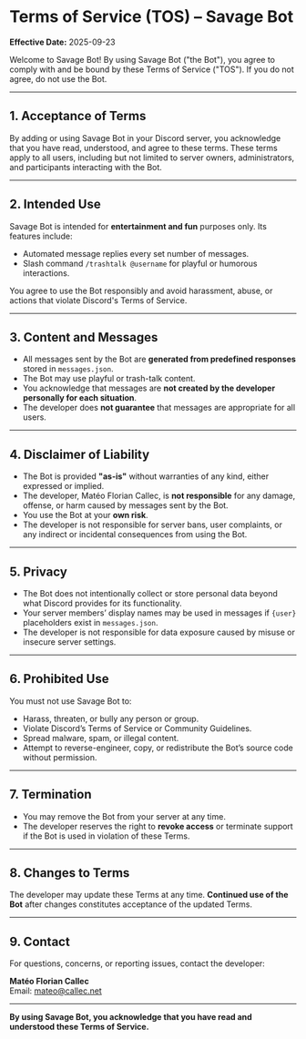 # Terms of Service (TOS) – Savage Bot

**Effective Date:** 2025-09-23

Welcome to Savage Bot! By using Savage Bot ("the Bot"), you agree to comply with and be bound by these Terms of Service ("TOS"). If you do not agree, do not use the Bot.

---

## 1. Acceptance of Terms

By adding or using Savage Bot in your Discord server, you acknowledge that you have read, understood, and agree to these terms. These terms apply to all users, including but not limited to server owners, administrators, and participants interacting with the Bot.

---

## 2. Intended Use

Savage Bot is intended for **entertainment and fun** purposes only. Its features include:

- Automated message replies every set number of messages.
- Slash command `/trashtalk @username` for playful or humorous interactions.

You agree to use the Bot responsibly and avoid harassment, abuse, or actions that violate Discord's Terms of Service.

---

## 3. Content and Messages

- All messages sent by the Bot are **generated from predefined responses** stored in `messages.json`.
- The Bot may use playful or trash-talk content. 
- You acknowledge that messages are **not created by the developer personally for each situation**.
- The developer does **not guarantee** that messages are appropriate for all users.

---

## 4. Disclaimer of Liability

- The Bot is provided **"as-is"** without warranties of any kind, either expressed or implied.
- The developer, Matéo Florian Callec, is **not responsible** for any damage, offense, or harm caused by messages sent by the Bot.
- You use the Bot at your **own risk**.
- The developer is not responsible for server bans, user complaints, or any indirect or incidental consequences from using the Bot.

---

## 5. Privacy

- The Bot does not intentionally collect or store personal data beyond what Discord provides for its functionality.
- Your server members’ display names may be used in messages if `{user}` placeholders exist in `messages.json`.
- The developer is not responsible for data exposure caused by misuse or insecure server settings.

---

## 6. Prohibited Use

You must not use Savage Bot to:

- Harass, threaten, or bully any person or group.
- Violate Discord’s Terms of Service or Community Guidelines.
- Spread malware, spam, or illegal content.
- Attempt to reverse-engineer, copy, or redistribute the Bot’s source code without permission.

---

## 7. Termination

- You may remove the Bot from your server at any time.
- The developer reserves the right to **revoke access** or terminate support if the Bot is used in violation of these Terms.

---

## 8. Changes to Terms

The developer may update these Terms at any time. **Continued use of the Bot** after changes constitutes acceptance of the updated Terms.

---

## 9. Contact

For questions, concerns, or reporting issues, contact the developer:

**Matéo Florian Callec**  
Email: [mateo@callec.net](mailto:mateo@callec.net)

---

**By using Savage Bot, you acknowledge that you have read and understood these Terms of Service.**
